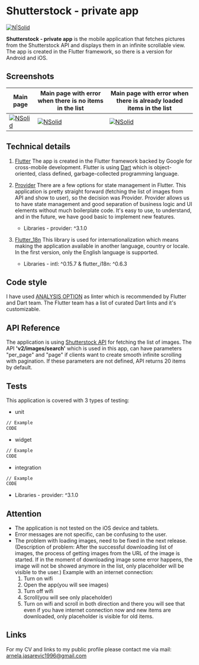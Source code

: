 # Shutterstock - private app

[![N|Solid](https://assets.themuse.com/uploaded/companies/1147/small_logo.png?v=9cfbf5459e8298ad3844d0a9db881747780e9ab472040ebde47fe885560dba32)](https://developers.shutterstock.com/)

**Shutterstock - private app** is the mobile application that fetches pictures from the Shutterstock API and displays them in an infinite scrollable view.
The app is created in the Flutter framework, so there is a version for Android and iOS.

## Screenshots
| Main page | Main page with error when there is no items in the list | Main page with error when there is already loaded items in the list |
| ------ | ------ | ------ |
| [![NSolid](https://assets.themuse.com/uploaded/companies/1147/small_logo.png?v=9cfbf5459e8298ad3844d0a9db881747780e9ab472040ebde47fe885560dba32)](https://developers.shutterstock.com/) | [![NSolid](https://assets.themuse.com/uploaded/companies/1147/small_logo.png?v=9cfbf5459e8298ad3844d0a9db881747780e9ab472040ebde47fe885560dba32)](https://developers.shutterstock.com/) | [![NSolid](https://assets.themuse.com/uploaded/companies/1147/small_logo.png?v=9cfbf5459e8298ad3844d0a9db881747780e9ab472040ebde47fe885560dba32)](https://developers.shutterstock.com/)

## Technical details
1.  [Flutter](https://flutter.dev/)
   The app is created in the Flutter framework backed by Google for cross-mobile development.
Flutter is using [Dart](https://dart.dev/) which is object-oriented, class defined, garbage-collected programming language.

2. [Provider](https://flutter.dev/docs/development/data-and-backend/state-mgmt/simple)
There are a few options for state management in Flutter. This application is pretty straight forward (fetching the list of images from API and show to user), so the decision was Provider.
Provider allows us to have state management and good separation of business logic and UI elements without much boilerplate code.
It's easy to use, to understand, and in the future, we have good basic to implement new features.
    - Libraries - provider: ^3.1.0


3. [Flutter_18n](https://flutter.dev/docs/development/accessibility-and-localization/internationalization)
This library is used for internationalization which means making the application available in another language, country or locale.
In the first version, only the English language is supported.
    - Libraries - intl: ^0.15.7 &  flutter_i18n: ^0.6.3

## Code style
I have used [ANALYSIS OPTION](https://dart.dev/guides/language/analysis-options) as linter which is recommended by Flutter and Dart team.
The Flutter team has a list of curated Dart lints and it's customizable.

## API Reference
The application is using [Shutterstock API](https://api-explorer.shutterstock.com/) for fetching the list of images.
The API **'v2/images/search'** which is used in this app, can have parameters "per_page" and "page" if clients want to create smooth infinite scrolling with pagination. If these parameters are not defined, API returns 20 items by default.

## Tests
This application is covered with 3 types of testing:
- unit
```sh
// Example
CODE
```
- widget
```sh
// Example
CODE
```
- integration
```sh
// Example
CODE
```

- Libraries - provider: ^3.1.0

## Attention
* The application is not tested on the iOS device and tablets.
* Error messages are not specific, can be confusing to the user.
*  The problem with loading images, need to be fixed in the next release.
(Description of problem: After the successful downloading list of images, the process of getting images from the URL of the image is started. If in the moment of downloading image some error happens, the image will not be showed anymore in the list, only placeholder will be visible to the user.)
Example with an internet connection:
   1. Turn on wifi
   2. Open the app(you will see images)
   3. Turn off wifi
   4. Scroll(you will see only placeholder)
   5. Turn on wifi and scroll in both direction and there you will see that even if you have internet connection now and new items are downloaded, only placeholder is visible for old items.

## Links
For my CV and links to my public profile please contact me via mail: arnela.jasarevic1996@gmail.com

